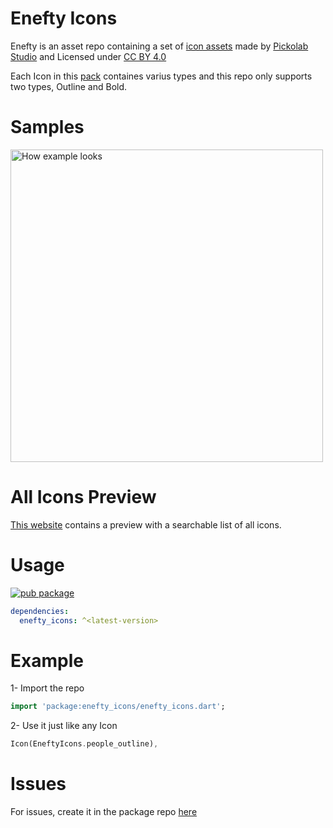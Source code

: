 # Enefty Icons

Enefty is an asset repo containing a set of [icon assets](https://www.figma.com/community/file/1158602726550500895) made
by [Pickolab Studio](https://www.figma.com/@PickolabStudio) and Licensed
under [CC BY 4.0](https://creativecommons.org/licenses/by/4.0/)

Each Icon in this [pack](https://www.figma.com/community/file/1158602726550500895) containes varius types and this repo
only supports two types, Outline and Bold.

# Samples

<p> <a href="https://omar-hanafy.github.io/enefty-icons/#/"><img src="https://raw.githubusercontent.com/omar-hanafy/nft-icons/main/icon_preview_1.0.0.png" alt="How example looks" width="500"> </a></p>

# All Icons Preview

[This website](https://omar-hanafy.github.io/enefty-icons/#/) contains a preview with a searchable list of all icons.

# Usage

[![pub package](https://img.shields.io/pub/v/enefty_icons)](https://pub.dev/packages/enefty_icons)

```yaml
dependencies:
  enefty_icons: ^<latest-version>
```

# Example

1- Import the repo

```dart
import 'package:enefty_icons/enefty_icons.dart';
```

2- Use it just like any Icon

```dart
Icon(EneftyIcons.people_outline),
```

# Issues

For issues, create it in the package repo [here](https://github.com/omar-hanafy/nft-icons/issues)
